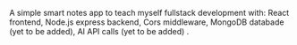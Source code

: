 A simple smart notes app to teach myself fullstack development with:
React frontend,
Node.js express backend,
Cors middleware,
MongoDB databade (yet to be added),
AI API calls (yet to be added)
.
